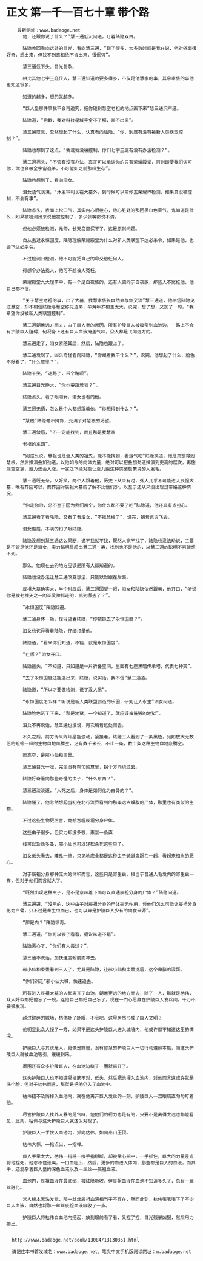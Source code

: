 # 正文 第一千一百七十章 带个路
        最新网址：www.badaoge.net
          他，还跟你说了什么？”慧三通低沉问道，盯着陆隐双目。
      
          陆隐收回看向远处的目光，看向慧三通，“聊了很多，大多数时间是我在说，他对外面很好奇，想出来，但找不到真相绝不肯出来，很倔强”。
      
          慧三通低下头，目光复杂。
      
          相比其他七字王庭传人，慧三通知道的要多得多，不仅是他慧家的事，其余家族的事他也知道很多。
      
          知道的越多，想的就越多。
      
          “巨人皇那件事我不会再追究，把你碰到慧空老祖的地点画下来”慧三通沉声道。
      
          陆隐道，“抱歉，我对科技星域完全不了解，画不出来”。
      
          慧三通叹息，忽然想起了什么，认真看向陆隐，“你，到底有没有被新人类联盟控制？”。
      
          陆隐也想到了这点，“我说我没被控制，你们七字王庭有没有办法检测？”。
      
          慧三通摇头，“不管有没有办法，真正可以承认你的只有荣耀殿堂，否则即便我们认可你，你也会被全宇宙追杀，不可能如之前那样生存”。
      
          陆隐也想到了，看向泪女。
      
          泪女语气淡漠，“沐恩审判长在大墓外，到时候可以带你去荣耀界检测，如果真没被控制，不会有事”。
      
          陆隐点头，表面上松口气，其实内心很担心，他心脏处的那团黑白色雾气，鬼知道是什么，如果被检测出来说他被控制了，多少张嘴都说不清。
      
          但他必须被检测，元师，长天岛都保不了，这是原则问题。
      
          自从去过永恒国度，陆隐理解荣耀殿堂为什么对新人类联盟下达必杀令，如果是他，也会下达必杀令。
      
          不过检测归检测，他不可能把自己的命交给任何人。
      
          得想个办法找人，他可不想被人冤枉。
      
          荣耀殿堂九大理事中，有一个是白夜族的，还有人偏向于白夜族，那些人不冤枉他，他自己都不信。
      
          “关于慧空老祖的事，出了大墓，我慧家族长自然会与你交流”慧三通道，他相信陆隐见过慧空，却不相信陆隐与慧空称兄道弟，毕竟年岁相差太大，说完，想了想，又加了一句，“我希望你没被新人类联盟控制”。
      
          慧三通朝着远方而去，由于巨人皇的原因，所有护陵巨人被吸引到血池边，一路上不会有护陵巨人阻碍，何况身上还有巨人血液掩盖气味，众人都是飞向远方的。
      
          慧三通走了，泪女紧随其后，然后，陆隐也跟上了。
      
          慧三通发现了，回头奇怪看向陆隐，“你跟着我干什么？”，说完，他想起了什么，脸色不好看了，“什么意思？”。
      
          陆隐干笑，“迷路了，带个路呗”。
      
          慧三通目光睁大，“你也要跟着我？”。
      
          陆隐点头，看了眼泪女，泪女也看向他。
      
          慧三通无语，怎么是个人都想跟着他，“你想得到什么？”。
      
          “慧根”陆隐毫不掩饰，充满了对慧根的渴望。
      
          慧三通皱眉，“不一定能找到，而且那是我慧家
      
          老祖的东西”。
      
          “别这么说，慧祖也是全人类的祖先，能不能找到，看运气吧”陆隐笑道，他是真想得到慧根，然后推演叠加劲道，以他如今的肉体力量，绝对可以把叠加劲道推演到更高的层次，再施展空空掌，威力还会大涨，一掌之下绝对能让夏九幽这种突破启蒙境的人发毛。
      
          慧三通既无奈，又好笑，两个人跟着他，历史上从未有过，外人几乎不可能进入辰祖大墓，唯有葬园可以，而葬园对辰祖大墓的了解不比他们少，以至于还从来没出现过带路这种情况。
      
          “你走你的，总不至于因为我们两个，你什么都不要了吧”陆隐道，他还真有点担心。
      
          慧三通看了看陆隐，又看了看泪女，“不找慧根了”，说完，朝着远方飞去。
      
          泪女蹙眉，不满的扫了眼陆隐。
      
          陆隐没想到慧三通这么果断，说不找就不找，既然人家不找了，陆隐也没法劝说，主要是不管是他还是泪女，实力都明显超出慧三通一筹，找到也不是他的，以慧三通的聪明不可能想不到。
      
          那么，他现在去的地方应该是所有人都知道的。
      
          陆隐也没办法让慧三通改变想法，只能默默跟在后面。
      
          辰祖大墓确实大，半个时辰后，慧三通回望一眼，泪女和陆隐依然跟着，他开口，“听说你是被七神天之一的巫灵神抓走的，抓到哪去了？”。
      
          “永恒国度”陆隐回道。
      
          慧三通身体一顿，惊讶望着陆隐，“你被抓去了永恒国度？”。
      
          泪女也诧异看着陆隐，仔细打量他。
      
          陆隐道，“看来你们知道，不错，就是永恒国度”。
      
          “在哪？”泪女开口。
      
          陆隐摇头，“不知道，只知道是一片折叠空间，里面有七座黑暗传承塔，代表七神天”。
      
          “去了永恒国度还能逃出来，陆隐，说实话，我不信”慧三通道。
      
          陆隐道，“所以才要做检测，说了没人信”。
      
          “永恒国度怎么样？听说是新人类联盟创造的乐园，研究让人永生”泪女问道。
      
          陆隐脸色沉了下来，“那是地狱，一个知道了，就应该被摧毁的地狱”。
      
          泪女不再说话，慧三通也没说，再次朝着远处而去。
      
          不久之后，前方传来阵阵星能波动，紧接着，陆隐三人看到了一条黑色，宛如放大无数倍的蚯蚓一样的生物自地面腾空，足有数千米长，不止一条，数十条这种生物自地底腾空。
      
          而高空，是邪小仙和束景。
      
          慧三通目光一凛，完全没有帮忙的意思，拐个方向绕过去。
      
          陆隐好奇看向那些奇怪的虫子，“什么东西？”。
      
          慧三通淡淡道，“人死之后，身体是如何化为白骨的？”。
      
          陆隐懂了，他忽然想起当初在北行流界看到的那条远古蜈腹的尸体，那里也有类似的生物。
      
          不过这些生物更厉害，竟想吞噬辰祖分身尸体。
      
          这些虫子很多，但实力却没多强，束景一条直
      
          线可以斩断多条，邪小仙也可以轻松杀死这些虫子。
      
          泪女低头看去，瞳孔一缩，只见地底全都是这种虫子蜿蜒盘踞在一起，看起来相当的恶心。
      
          对于辰祖分身那种庞大的体积而言，这些只是寄生虫，相当于普通人毛发内的寄生虫一样，但对于他们而言就大了。
      
          “既然出现这种虫子，是不是意味着下面可以直通辰祖分身的尸体？”陆隐问道。
      
          慧三通道，“没用的，这些虫子对辰祖分身的尸体毫无作用，凭他们怎么可能让辰祖分身化为白骨，只不过是寄生虫而已，也可以算是护陵巨人少有的肉食来源”。
      
          “那是肉？”陆隐惊奇。
      
          慧三通道，“你可以尝了看看，据说味道不错”。
      
          陆隐恶心了，“你们有人尝过？”。
      
          慧三通不说话，加快速度朝前面冲去。
      
          邪小仙和束景看到三人了，尤其是陆隐，让邪小仙和束景挑眉，这个卑鄙的混蛋。
      
          “你们别走”邪小仙大喊，快速追去。
      
          所有进入辰祖大墓的人都离开了血池，朝着更远的地方而去，除了一人，那就是枯伟，众人好似都把他忘了一般，连他自己都把自己忘了，现在一门心思藏在护陵巨人发丝间，千万不要被发现。
      
          越过破碎的城墙，枯伟眨了眨眼，不会吧，这里居然形成了巨人文明？
      
          他明显比众人慢了一筹，如果不是这头护陵巨人进入城墙内，他或许都不知道这里的情况。
      
          护陵巨人与其说是人，更像是野兽，没有智慧的护陵巨人一切行动遵照本能，而这头护陵巨人就被血池吸引，缓缓到来。
      
          周围还有众多护陵巨人，在血池边绕了一圈就离开了。
      
          这头护陵巨人也不知道哪根筋不对，低头，然后把头埋入血池内，对他而言这或许就是洗个脸，但对于枯伟而言，那就是把他仍入了血池中。
      
          枯伟措不及防掉入血池内，就在他离开巨人发丝的一刻，护陵巨人一双眼睛直勾勾盯着他。
      
          尽管护陵巨人找外人靠的是气味，但他们的视力也是有的，只要不是离得太远也都能看见，此刻，枯伟与这头护陵巨人就这么对视了。
      
          护陵巨人一手按入血池内，抓向枯伟，如同泰山压顶。
      
          枯伟大惊，一指点出，一指禅。
      
          巨人手掌太大，枯伟一指将一根手指掰断，却被掌心拍中，一手抓住，巨大的力量差点将他捏死，他忍不住张嘴，一口血吐出，然后，更多的血进入体内，那些都是巨人的血液，而其中，还混杂着巨人皇的深色血液以及一丝丝——辰祖血液。
      
          血池内，辰祖血液在最底部，被陆隐吸收，但辰祖血液在血池不知道多久了，总有一丝丝融化。
      
          常人根本无法发觉，那一丝丝辰祖血液相当于不存在，然而此刻，枯伟张嘴喝下了不少巨人血液，自然也将那一丝丝辰祖血液吸收了一点。
      
          护陵巨人将枯伟自血池内捞起，放到眼前看了看，又捏了捏，目光残暴凶狠，然后用力砸出。
      
      
      http://www.badaoge.net/book/13084/13130351.html
      
      请记住本书首发域名：www.badaoge.net。笔尖中文手机版阅读网址：m.badaoge.net